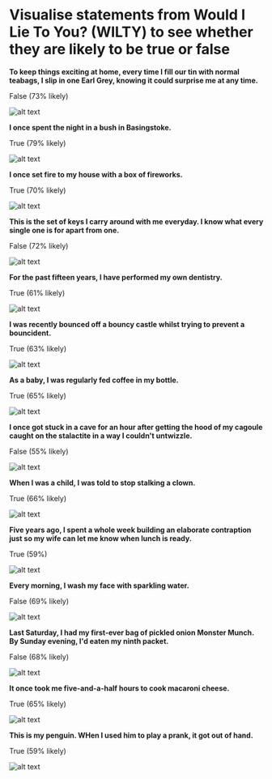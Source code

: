 # Visualise statements from Would I Lie To You? (WILTY) to see whether they are likely to be true or false



**To keep things exciting at home, every time I fill our tin with normal teabags, I slip in one Earl Grey, knowing it could surprise me at any time.**

False (73% likely)

![alt text](https://github.com/emilyslade123/WILTY/blob/main/images/teabags.jpg)


**I once spent the night in a bush in Basingstoke.**

True (79% likely)

![alt text](https://github.com/emilyslade123/WILTY/blob/main/images/basingstoke.jpg)



**I once set fire to my house with a box of fireworks.**

True (70% likely)

![alt text](https://github.com/emilyslade123/WILTY/blob/main/images/fireworks.jpg)



**This is the set of keys I carry around with me everyday. I know what every single one is for apart from one.**

False (72% likely)

![alt text](https://github.com/emilyslade123/WILTY/blob/main/images/keys.jpg)



**For the past fifteen years, I have performed my own dentistry.**

True (61% likely)

![alt text](https://github.com/emilyslade123/WILTY/blob/main/images/dentistry.jpg)



**I was recently bounced off a bouncy castle whilst trying to prevent a bouncident.**

True (63% likely)

![alt text](https://github.com/emilyslade123/WILTY/blob/main/images/bouncy-castle.jpg)



**As a baby, I was regularly fed coffee in my bottle.**

True (65% likely)

![alt text](https://github.com/emilyslade123/WILTY/blob/main/images/coffee.jpg)



**I once got stuck in a cave for an hour after getting the hood of my cagoule caught on the stalactite in a way I couldn't untwizzle.**

False (55% likely)

![alt text](https://github.com/emilyslade123/WILTY/blob/main/images/cagoule.jpg)



**When I was a child, I was told to stop stalking a clown.**

True (66% likely)

![alt text](https://github.com/emilyslade123/WILTY/blob/main/images/clown.jpg)



**Five years ago, I spent a whole week building an elaborate contraption just so my wife can let me know when lunch is ready.**

True (59%)

![alt text](https://github.com/emilyslade123/WILTY/blob/main/images/contraption.jpg)



**Every morning, I wash my face with sparkling water.**

False (69% likely)

![alt text](https://github.com/emilyslade123/WILTY/blob/main/images/sparkling.jpg)



**Last Saturday, I had my first-ever bag of pickled onion Monster Munch. By Sunday evening, I'd eaten my ninth packet.**

False (68% likely)

![alt text](https://github.com/emilyslade123/WILTY/blob/main/images/pickled-onion.jpg)



**It once took me five-and-a-half hours to cook macaroni cheese.**

True (65% likely)

![alt text](https://github.com/emilyslade123/WILTY/blob/main/images/macaroni.jpg)



**This is my penguin. WHen I used him to play a prank, it got out of hand.**

True (59% likely)

![alt text](https://github.com/emilyslade123/WILTY/blob/main/images/penguin.jpg)

